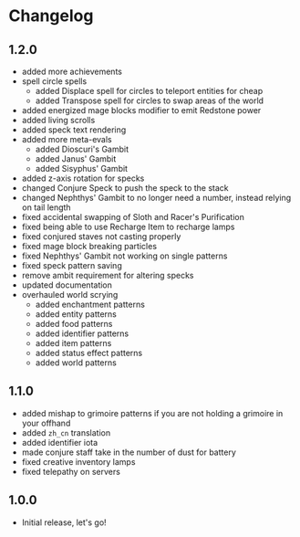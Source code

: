 # Changelog

## 1.2.0
- added more achievements
- spell circle spells
    - added Displace spell for circles to teleport entities for cheap
    - added Transpose spell for circles to swap areas of the world
- added energized mage blocks modifier to emit Redstone power
- added living scrolls
- added speck text rendering
- added more meta-evals
    - added Dioscuri's Gambit
    - added Janus' Gambit
    - added Sisyphus' Gambit
- added z-axis rotation for specks
- changed Conjure Speck to push the speck to the stack
- changed Nephthys' Gambit to no longer need a number, instead relying on tail length
- fixed accidental swapping of Sloth and Racer's Purification
- fixed being able to use Recharge Item to recharge lamps
- fixed conjured staves not casting properly
- fixed mage block breaking particles
- fixed Nephthys' Gambit not working on single patterns
- fixed speck pattern saving
- remove ambit requirement for altering specks
- updated documentation
- overhauled world scrying
    - added enchantment patterns
    - added entity patterns
    - added food patterns
    - added identifier patterns
    - added item patterns
    - added status effect patterns
    - added world patterns

## 1.1.0
- added mishap to grimoire patterns if you are not holding a grimoire in your offhand
- added `zh_cn` translation
- added identifier iota
- made conjure staff take in the number of dust for battery
- fixed creative inventory lamps
- fixed telepathy on servers

## 1.0.0
- Initial release, let's go!